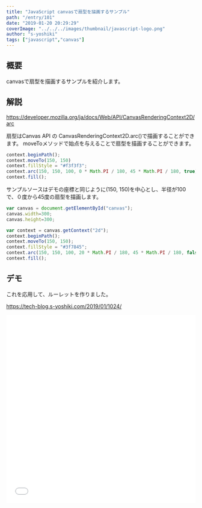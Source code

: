 ```yaml
---
title: "JavaScript canvasで扇型を描画するサンプル"
path: "/entry/101"
date: "2019-01-20 20:29:29"
coverImage: "../../../images/thumbnail/javascript-logo.png"
author: "s-yoshiki"
tags: ["javascript","canvas"]
---
```


## 概要

canvasで扇型を描画するサンプルを紹介します。

## 解説

<a href="https://developer.mozilla.org/ja/docs/Web/API/CanvasRenderingContext2D/arc">https://developer.mozilla.org/ja/docs/Web/API/CanvasRenderingContext2D/arc</a>

扇型はCanvas API の CanvasRenderingContext2D.arc()で描画することができます。
moveToメソッドで始点を与えることで扇型を描画することができます。

```js
context.beginPath();
context.moveTo(150, 150)
context.fillStyle = "#f3f3f3";
context.arc(150, 150, 100, 0 * Math.PI / 180, 45 * Math.PI / 180, true);
context.fill();

```

サンプルソースはデモの座標と同じように(150, 150)を中心とし、半径が100で、０度から45度の扇型を描画します。

```js
var canvas = document.getElementById("canvas");
canvas.width=300;
canvas.height=300;

var context = canvas.getContext("2d");
context.beginPath();
context.moveTo(150, 150);
context.fillStyle = "#3f7845";
context.arc(150, 150, 100, 20 * Math.PI / 180, 45 * Math.PI / 180, false);
context.fill();
```

## デモ

これを応用して、ルーレットを作りました。

<a href="https://tech-blog.s-yoshiki.com/2019/01/1024/">https://tech-blog.s-yoshiki.com/2019/01/1024/</a>

<iframe width="100%" height="500" src="//jsfiddle.net/s_yoshiki/8q1Lxg9k/embedded/result,js" allowfullscreen="allowfullscreen" allowpaymentrequest frameborder="0"></iframe>